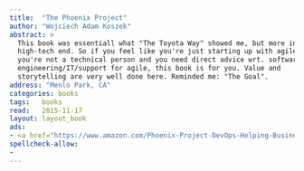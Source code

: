 ```yaml
---
title:  "The Phoenix Project"
author: "Wojciech Adam Koszek"
abstract: >
  This book was essentiall what "The Toyota Way" showed me, but more in the
  high-tech end. So if you feel like you're just starting up with agile or
  you're not a technical person and you need direct advice wrt. software
  engineering/IT/support for agile, this book is for you. Value and
  storytelling are very well done here. Reminded me: "The Goal".
address: "Menlo Park, CA"
categories: books
tags:	books
read:	2015-11-17
layout: layout_book
ads:
- <a href="https://www.amazon.com/Phoenix-Project-DevOps-Helping-Business/dp/0988262509/ref=as_li_ss_il?s=books&ie=UTF8&qid=1466061409&sr=1-1&keywords=the+phoenix+project&linkCode=li2&tag=wojcadamkoszh-20&linkId=955a3003f095e0fd18bd02dd19211cd4" target="_blank"><img border="0" src="//ws-na.amazon-adsystem.com/widgets/q?_encoding=UTF8&ASIN=0988262509&Format=_SL160_&ID=AsinImage&MarketPlace=US&ServiceVersion=20070822&WS=1&tag=wojcadamkoszh-20" ></a><img src="//ir-na.amazon-adsystem.com/e/ir?t=wojcadamkoszh-20&l=li2&o=1&a=0988262509" width="1" height="1" border="0" alt="" style="border:none !important; margin:0px !important;" />
spellcheck-allow:
- 
---
```



